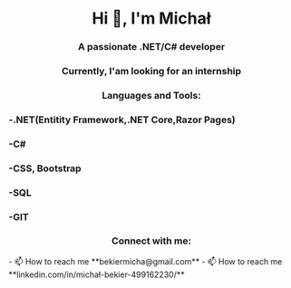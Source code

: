 <h1 align="center">Hi 👋, I'm Michał</h1>
<h3 align="center">A passionate .NET/C# developer</h3>
<h3 align="center">Currently, I'am looking for an internship</h3>

<h3 align="center">Languages and Tools:</h3>
<h3 align="left">-.NET(Entitity Framework,.NET Core,Razor Pages)</h3>
<h3 align="left">-C#</h3>
<h3 align="left">-CSS, Bootstrap</h3>
<h3 align="left">-SQL</h3>
<h3 align="left">-GIT</h3>

<h3 align="center">Connect with me:</h3>
- 📫 How to reach me **bekiermicha@gmail.com**
- 📫 How to reach me **linkedin.com/in/michał-bekier-499162230/**




